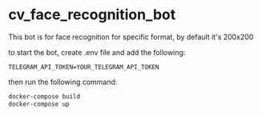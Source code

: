 # cv_face_recognition_bot
This bot is for face recognition for specific format, by default it's 200x200

to start the bot, create .env file and add the following:
```
TELEGRAM_API_TOKEN=YOUR_TELEGRAM_API_TOKEN
```

then run the following command:

```bash
docker-compose build
docker-compose up
```

